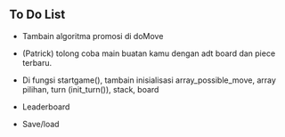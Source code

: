 ## To Do List

- Tambain algoritma promosi di doMove
- (Patrick) tolong coba main buatan kamu dengan adt board dan piece terbaru.

- Di fungsi startgame(), tambain inisialisasi array_possible_move, array pilihan, turn (init_turn()), stack, board

- Leaderboard
- Save/load

